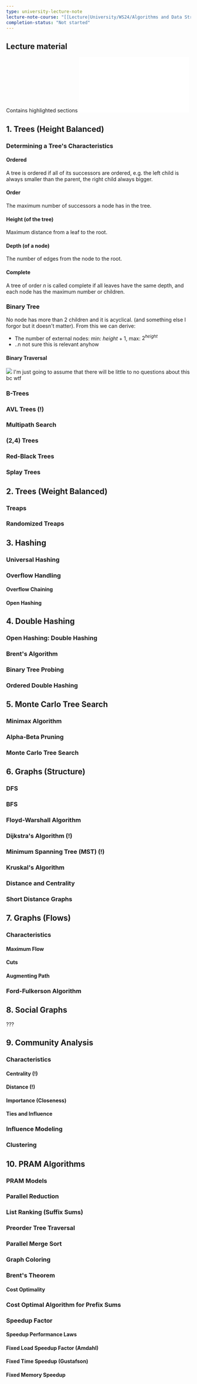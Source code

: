 ```yaml
---
type: university-lecture-note
lecture-note-course: "[[Lecture|University/WS24/Algorithms and Data Structures 2/Lecture]]"
completion-status: "Not started"
---
```


## Lecture material
Contains highlighted sections
![](attachment/b3d6fc4a7d5531ff627f291814ab62a3.pdf)

## 1. Trees (Height Balanced)
### Determining a Tree's Characteristics
#### Ordered
A tree is ordered if all of its successors are ordered, e.g. the left child is always smaller than the parent, the right child always bigger.
#### Order
The maximum number of successors a node has in the tree.
#### Height (of the tree)
Maximum distance from a leaf to the root.
#### Depth (of a node)
The number of edges from the node to the root.
#### Complete
A tree of order $n$ is called complete if all leaves have the same depth, and each node has the maximum number or children.
### Binary Tree
No node has more than 2 children and it is acyclical. (and something else I forgor but it doesn't matter).
From this we can derive:
- The number of external nodes: min: $height + 1$, max: $2^{height}$
- ..n not sure this is relevant anyhow
#### Binary Traversal
![](attachment/eab2443a2da5b07de6389e80a2e8aba6.png)
I'm just going to assume that there will be little to no questions about this bc wtf
### B-Trees

### AVL Trees (!)
### Multipath Search
### (2,4) Trees
### Red-Black Trees
### Splay Trees
## 2. Trees (Weight Balanced)
### Treaps
### Randomized Treaps
## 3. Hashing
### Universal Hashing
### Overflow Handling
#### Overflow Chaining
#### Open Hashing
## 4. Double Hashing
### Open Hashing: Double Hashing
### Brent's Algorithm
### Binary Tree Probing
### Ordered Double Hashing
## 5. Monte Carlo Tree Search
### Minimax Algorithm
### Alpha-Beta Pruning
### Monte Carlo Tree Search
## 6. Graphs (Structure)
### DFS
### BFS
### Floyd-Warshall Algorithm
### Dijkstra's Algorithm (!)
### Minimum Spanning Tree (MST) (!)
### Kruskal's Algorithm
### Distance and Centrality
### Short Distance Graphs
## 7. Graphs (Flows)
### Characteristics
#### Maximum Flow
#### Cuts
#### Augmenting Path
### Ford-Fulkerson Algorithm
## 8. Social Graphs
???
## 9. Community Analysis
### Characteristics
#### Centrality (!)
#### Distance (!)
#### Importance (Closeness)
#### Ties and Influence
### Influence Modeling
### Clustering
## 10. PRAM Algorithms
### PRAM Models
### Parallel Reduction
### List Ranking (Suffix Sums)
### Preorder Tree Traversal
### Parallel Merge Sort
### Graph Coloring
### Brent's Theorem
#### Cost Optimality
### Cost Optimal Algorithm for Prefix Sums
### Speedup Factor
#### Speedup Performance Laws
#### Fixed Load Speedup Factor (Amdahl)
#### Fixed Time Speedup (Gustafson)
#### Fixed Memory Speedup 